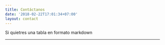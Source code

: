 ```yaml
---
title: Contáctanos
date: '2018-02-22T17:01:34+07:00'
layout: contact
---
```


Si quietres una tabla en formato markdown

----------------------
